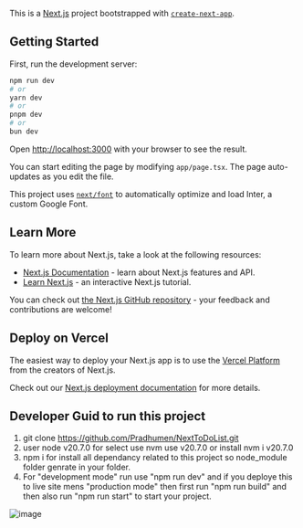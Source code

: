 This is a [Next.js](https://nextjs.org/) project bootstrapped with [`create-next-app`](https://github.com/vercel/next.js/tree/canary/packages/create-next-app).

## Getting Started

First, run the development server:

```bash
npm run dev
# or
yarn dev
# or
pnpm dev
# or
bun dev
```

Open [http://localhost:3000](http://localhost:3000) with your browser to see the result.

You can start editing the page by modifying `app/page.tsx`. The page auto-updates as you edit the file.

This project uses [`next/font`](https://nextjs.org/docs/basic-features/font-optimization) to automatically optimize and load Inter, a custom Google Font.

## Learn More

To learn more about Next.js, take a look at the following resources:

- [Next.js Documentation](https://nextjs.org/docs) - learn about Next.js features and API.
- [Learn Next.js](https://nextjs.org/learn) - an interactive Next.js tutorial.

You can check out [the Next.js GitHub repository](https://github.com/vercel/next.js/) - your feedback and contributions are welcome!

## Deploy on Vercel

The easiest way to deploy your Next.js app is to use the [Vercel Platform](https://vercel.com/new?utm_medium=default-template&filter=next.js&utm_source=create-next-app&utm_campaign=create-next-app-readme) from the creators of Next.js.

Check out our [Next.js deployment documentation](https://nextjs.org/docs/deployment) for more details.


## Developer Guid to run this project
1. git clone https://github.com/Pradhumen/NextToDoList.git
2. user node v20.7.0  for select use nvm use v20.7.0 or install nvm i v20.7.0
3. npm i   for install all dependancy related to this project so node_module folder genrate in your folder.
4. For "development mode" run use "npm run dev" and if you deploye this to live site mens "production mode" then first run "npm run build" and then also run "npm run start" to start your project.

![image](https://github.com/Pradhumen/NextToDoList/assets/63048007/1614e945-7b6c-4f0f-9c0e-4987853a1938)
